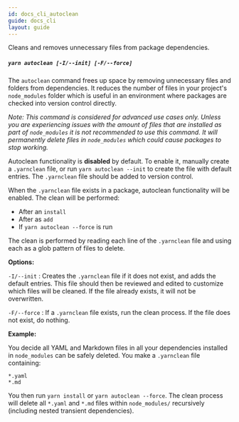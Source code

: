 ```yaml
---
id: docs_cli_autoclean
guide: docs_cli
layout: guide
---
```


<p class="lead">Cleans and removes unnecessary files from package dependencies.</p>

##### `yarn autoclean [-I/--init] [-F/--force]` <a class="toc" id="toc-yarn-autoclean" href="#toc-yarn-autoclean"></a>

The `autoclean` command frees up space by removing unnecessary files and folders from dependencies. It reduces the number of files in your project's `node_modules` folder which is useful in an environment where packages are checked into version control directly.

*Note: This command is considered for advanced use cases only. Unless you are experiencing issues with the amount of files that are installed as part of `node_modules` it is not recommended to use this command. It will permanently delete files in `node_modules` which could cause packages to stop working.*

Autoclean functionality is **disabled** by default. To enable it, manually create a `.yarnclean` file, or run `yarn autoclean --init` to create the file with default entries. The `.yarnclean` file should be added to version control.

When the `.yarnclean` file exists in a package, autoclean functionality will be enabled. The clean will be performed:

* After an `install`
* After as `add`
* If `yarn autoclean --force` is run

The clean is performed by reading each line of the `.yarnclean` file and using each as a glob pattern of files to delete.

**Options:**

`-I/--init` : Creates the `.yarnclean` file if it does not exist, and adds the default entries. This file should then be reviewed and edited to customize which files will be cleaned. If the file already exists, it will not be overwritten.

`-F/--force` : If a `.yarnclean` file exists, run the clean process. If the file does not exist, do nothing.

**Example:**

You decide all YAML and Markdown files in all your dependencies installed in `node_modules` can be safely deleted. You make a `.yarnclean` file containing:

```
*.yaml
*.md
```

You then run `yarn install` or `yarn autoclean --force`. The clean process will delete all `*.yaml` and `*.md` files within `node_modules/` recursively (including nested transient dependencies).
